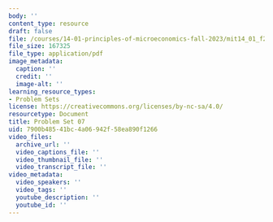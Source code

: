 ```yaml
---
body: ''
content_type: resource
draft: false
file: /courses/14-01-principles-of-microeconomics-fall-2023/mit14_01_f23_pset7.pdf
file_size: 167325
file_type: application/pdf
image_metadata:
  caption: ''
  credit: ''
  image-alt: ''
learning_resource_types:
- Problem Sets
license: https://creativecommons.org/licenses/by-nc-sa/4.0/
resourcetype: Document
title: Problem Set 07
uid: 7900b485-41bc-4a06-942f-58ea890f1266
video_files:
  archive_url: ''
  video_captions_file: ''
  video_thumbnail_file: ''
  video_transcript_file: ''
video_metadata:
  video_speakers: ''
  video_tags: ''
  youtube_description: ''
  youtube_id: ''
---
```

